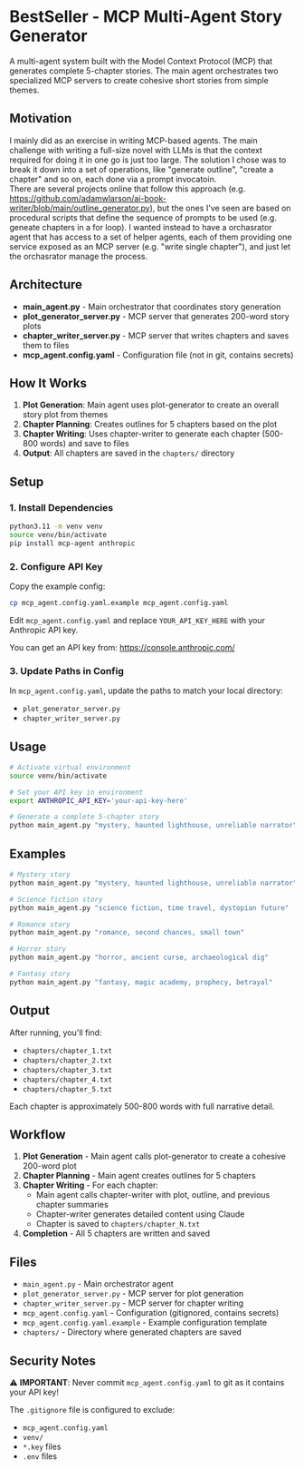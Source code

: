 # BestSeller - MCP Multi-Agent Story Generator

A multi-agent system built with the Model Context Protocol (MCP) that generates complete 5-chapter stories. The main agent orchestrates two specialized MCP servers to create cohesive short stories from simple themes.

## Motivation
I mainly did as an exercise in writing MCP-based agents. 
The main challenge with writing a full-size novel with LLMs is that the context required for doing it in one go is just too large. The solution I chose was to break it down into a set of operations, like "generate outline", "create a chapter" and so on, each done via a prompt invocatoin.   
There are several projects online that follow this approach (e.g. https://github.com/adamwlarson/ai-book-writer/blob/main/outline_generator.py), but the ones I've seen are based on procedural scripts that define the sequence of prompts to be used (e.g. geneate chapters in a for loop). I wanted instead to have a orchasrator agent that has access to a set of helper agents, each of them providing one service exposed as an MCP server (e.g. "write single chapter"), and just let the orchasrator manage the process. 

## Architecture

- **main_agent.py** - Main orchestrator that coordinates story generation
- **plot_generator_server.py** - MCP server that generates 200-word story plots
- **chapter_writer_server.py** - MCP server that writes chapters and saves them to files
- **mcp_agent.config.yaml** - Configuration file (not in git, contains secrets)

## How It Works

1. **Plot Generation**: Main agent uses plot-generator to create an overall story plot from themes
2. **Chapter Planning**: Creates outlines for 5 chapters based on the plot
3. **Chapter Writing**: Uses chapter-writer to generate each chapter (500-800 words) and save to files
4. **Output**: All chapters are saved in the `chapters/` directory

## Setup

### 1. Install Dependencies

```bash
python3.11 -m venv venv
source venv/bin/activate
pip install mcp-agent anthropic
```

### 2. Configure API Key

Copy the example config:
```bash
cp mcp_agent.config.yaml.example mcp_agent.config.yaml
```

Edit `mcp_agent.config.yaml` and replace `YOUR_API_KEY_HERE` with your Anthropic API key.

You can get an API key from: https://console.anthropic.com/

### 3. Update Paths in Config

In `mcp_agent.config.yaml`, update the paths to match your local directory:
- `plot_generator_server.py`
- `chapter_writer_server.py`

## Usage

```bash
# Activate virtual environment
source venv/bin/activate

# Set your API key in environment
export ANTHROPIC_API_KEY='your-api-key-here'

# Generate a complete 5-chapter story
python main_agent.py "mystery, haunted lighthouse, unreliable narrator"
```

## Examples

```bash
# Mystery story
python main_agent.py "mystery, haunted lighthouse, unreliable narrator"

# Science fiction story
python main_agent.py "science fiction, time travel, dystopian future"

# Romance story
python main_agent.py "romance, second chances, small town"

# Horror story
python main_agent.py "horror, ancient curse, archaeological dig"

# Fantasy story
python main_agent.py "fantasy, magic academy, prophecy, betrayal"
```

## Output

After running, you'll find:
- `chapters/chapter_1.txt`
- `chapters/chapter_2.txt`
- `chapters/chapter_3.txt`
- `chapters/chapter_4.txt`
- `chapters/chapter_5.txt`

Each chapter is approximately 500-800 words with full narrative detail.

## Workflow

1. **Plot Generation** - Main agent calls plot-generator to create a cohesive 200-word plot
2. **Chapter Planning** - Main agent creates outlines for 5 chapters
3. **Chapter Writing** - For each chapter:
   - Main agent calls chapter-writer with plot, outline, and previous chapter summaries
   - Chapter-writer generates detailed content using Claude
   - Chapter is saved to `chapters/chapter_N.txt`
4. **Completion** - All 5 chapters are written and saved

## Files

- `main_agent.py` - Main orchestrator agent
- `plot_generator_server.py` - MCP server for plot generation
- `chapter_writer_server.py` - MCP server for chapter writing
- `mcp_agent.config.yaml` - Configuration (gitignored, contains secrets)
- `mcp_agent.config.yaml.example` - Example configuration template
- `chapters/` - Directory where generated chapters are saved

## Security Notes

⚠️ **IMPORTANT**: Never commit `mcp_agent.config.yaml` to git as it contains your API key!

The `.gitignore` file is configured to exclude:
- `mcp_agent.config.yaml`
- `venv/`
- `*.key` files
- `.env` files
